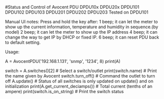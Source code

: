 #Status and Control of Avocent PDU DPDU10x DPDU20x
DPDU101 DPDU102 DPDU103 DPDU201 DPDU202 DPDU203
Tested on DPDU101

Manual UI notes:
Press and hold the key after:
    1 beep; it can let the meter to show up the current information,
      temperature and humidity in sequence.(by model)
    2 beep; it can let the meter to show up the IP address
    4 beep; it can change the way to get IP by DHCP or fixed IP.
    6 beep; it can reset PDU back to default setting.

Usage:

A = AvocentPDU('192.168.1.131', 'snmp', '1234', 8)
print(A)

switch = A.switches()[2]        # Select a switch/outlet
print(switch.name)              # Print the name given by Avocent
switch.turn_off()               # Command the outlet to turn off
A.update()                      # Status of all switches is only updated on update() and on initialization
print(A.get_current_deciamps()) # Total current (tenths of an ampere)
print(switch.is_on_string)      # Print the switch status
